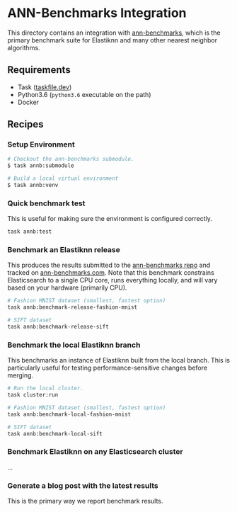 # ANN-Benchmarks Integration

This directory contains an integration with [ann-benchmarks](https://github.com/erikbern/ann-benchmarks), which is the primary benchmark suite for Elastiknn and many other nearest neighbor algorithms.

## Requirements

- Task ([taskfile.dev](https://taskfile.dev/#/installation))
- Python3.6 (`python3.6` executable on the path)
- Docker

## Recipes

### Setup Environment

```bash
# Checkout the ann-benchmarks submodule.
$ task annb:submodule

# Build a local virtual environment
$ task annb:venv
```

### Quick benchmark test

This is useful for making sure the environment is configured correctly.

```bash
task annb:test
```

### Benchmark an Elastiknn release

This produces the results submitted to the [ann-benchmarks repo](https://github.com/erikbern/ann-benchmarks) and tracked on [ann-benchmarks.com](http://ann-benchmarks.com/).
Note that this benchmark constrains Elasticsearch to a single CPU core, runs everything locally, and will vary based on your hardware (primarily CPU).  

```bash
# Fashion MNIST dataset (smallest, fastest option)
task annb:benchmark-release-fashion-mnist

# SIFT dataset
task annb:benchmark-release-sift
```

### Benchmark the local Elastiknn branch

This benchmarks an instance of Elastiknn built from the local branch.
This is particularly useful for testing performance-sensitive changes before merging. 

```bash
# Run the local cluster.
task cluster:run

# Fashion MNIST dataset (smallest, fastest option)
task annb:benchmark-local-fashion-mnist

# SIFT dataset
task annb:benchmark-local-sift
```

### Benchmark Elastiknn on any Elasticsearch cluster

...

### Generate a blog post with the latest results

This is the primary way we report benchmark results.

